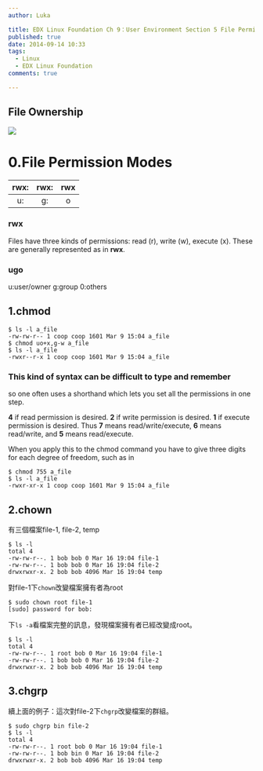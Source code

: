 ```yaml
---
author: Luka

title: EDX Linux Foundation Ch 9：User Environment Section 5 File Permissions
published: true
date: 2014-09-14 10:33
tags:
  - Linux
  - EDX Linux Foundation
comments: true

---
```

## File Ownership
![](https://lh5.googleusercontent.com/5pM1DTFHc1_5F8GpOpCa5rfG7hBk7xk9JN4uPV9UIxk=w1755-h485-no)
# 0.File Permission Modes

| rwx:| rwx: |  rwx |
| :---: | :-----: | :----: |
| u:  |  g: |  o |


### rwx
 Files have three kinds of permissions: read (r), write (w), execute (x). These are generally represented as in **rwx**.


### ugo
 u:user/owner
 g:group
 0:others

## 1.chmod
```
$ ls -l a_file
-rw-rw-r-- 1 coop coop 1601 Mar 9 15:04 a_file
$ chmod uo+x,g-w a_file
$ ls -l a_file
-rwxr--r-x 1 coop coop 1601 Mar 9 15:04 a_file
```
### This kind of syntax can be difficult to type and remember
so one often uses a shorthand which lets you set all the permissions in one step.

**4** if read permission is desired.
**2** if write permission is desired.
**1** if execute permission is desired.
Thus **7** means read/write/execute, **6** means read/write, and **5** means read/execute.

When you apply this to the chmod command you have to give three digits for each degree of freedom, such as in
```
$ chmod 755 a_file
$ ls -l a_file
-rwxr-xr-x 1 coop coop 1601 Mar 9 15:04 a_file
```

## 2.chown
有三個檔案file-1, file-2, temp
```
$ ls -l
total 4
-rw-rw-r--. 1 bob bob 0 Mar 16 19:04 file-1
-rw-rw-r--. 1 bob bob 0 Mar 16 19:04 file-2
drwxrwxr-x. 2 bob bob 4096 Mar 16 19:04 temp
```
對file-1下```chown```改變檔案擁有者為root
```
$ sudo chown root file-1
[sudo] password for bob:
```
下```ls -a```看檔案完整的訊息，發現檔案擁有者已經改變成root。
```
$ ls -l
total 4
-rw-rw-r--. 1 root bob 0 Mar 16 19:04 file-1
-rw-rw-r--. 1 bob bob 0 Mar 16 19:04 file-2
drwxrwxr-x. 2 bob bob 4096 Mar 16 19:04 temp
```

## 3.chgrp
續上面的例子：這次對file-2下```chgrp```改變檔案的群組。
```
$ sudo chgrp bin file-2
$ ls -l
total 4
-rw-rw-r--. 1 root bob 0 Mar 16 19:04 file-1
-rw-rw-r--. 1 bob bin 0 Mar 16 19:04 file-2
drwxrwxr-x. 2 bob bob 4096 Mar 16 19:04 temp
```